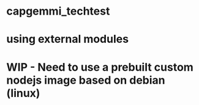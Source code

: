 # capgemmi_techtest

# using external modules
# WIP - Need to use a prebuilt custom nodejs image based on debian (linux)
